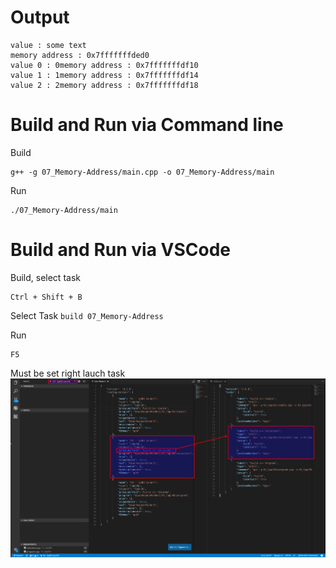 
# Output


```Shell
value : some text
memory address : 0x7fffffffded0
value 0 : 0memory address : 0x7fffffffdf10
value 1 : 1memory address : 0x7fffffffdf14
value 2 : 2memory address : 0x7fffffffdf18
```

# Build and Run via Command line

Build
```Shell
g++ -g 07_Memory-Address/main.cpp -o 07_Memory-Address/main
```

Run
```Shell
./07_Memory-Address/main
```

# Build and Run via VSCode

Build, select task
```Shell
Ctrl + Shift + B
```
Select Task
`build 07_Memory-Address` 

Run
```Shell
F5
```

Must be set right lauch task
![alt tag](https://raw.githubusercontent.com/lukaskellerstein/CppArduinoSamples/master/images/Selection_027.png)

